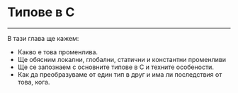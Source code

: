 # Типове в С

---

В тази глава ще кажем:

* Какво е това променлива. 
* Ще обясним локални, глобални, статични и константни променливи
* Ще се запознаем с основните типове в С и техните особености. 
* Как да преобразуваме от един тип в друг и има ли последствия от това, кога.



